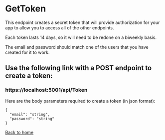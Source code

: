 # GetToken

This endpoint creates a secret token that will provide authorization for your app to allow you to access all of the other endpoints.

Each token lasts 14 days, so it will need to be redone on a biweekly basis.

The email and password should match one of the users that you have created for it to work.


## Use the following link with a POST endpoint to create a token:
### https://localhost:5001/api/Token

Here are the body parameters required to create a token (in json format):

```
{
  "email": "string",
  "password": "string"
}
```

[Back to home](../../README.md)
